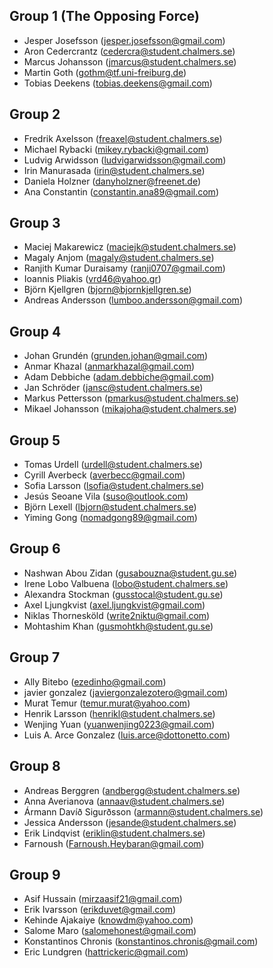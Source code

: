 ## Group 1 (The Opposing Force)
- Jesper Josefsson (<jesper.josefsson@gmail.com>)
- Aron Cedercrantz (<cedercra@student.chalmers.se>)
- Marcus Johansson (<jmarcus@student.chalmers.se>)
- Martin Goth (<gothm@tf.uni-freiburg.de>)
- Tobias Deekens (<tobias.deekens@gmail.com>)

## Group 2
- Fredrik Axelsson (<freaxel@student.chalmers.se>)
- Michael Rybacki (<mikey.rybacki@gmail.com>)
- Ludvig Arwidsson (<ludvigarwidsson@gmail.com>)
- Irin Manurasada (<irin@student.chalmers.se>)
- Daniela Holzner (<danyholzner@freenet.de>)
- Ana Constantin (<constantin.ana89@gmail.com>)

## Group 3
- Maciej Makarewicz (<maciejk@student.chalmers.se>)
- Magaly Anjom (<magaly@student.chalmers.se>)
- Ranjith Kumar Duraisamy (<ranji0707@gmail.com>)
- Ioannis Pliakis (<vrd46@yahoo.gr>)
- Björn Kjellgren (<bjorn@bjornkjellgren.se>)
- Andreas Andersson (<lumboo.andersson@gmail.com>)

## Group 4
- Johan Grundén (<grunden.johan@gmail.com>)
- Anmar Khazal (<anmarkhazal@gmail.com>)
- Adam Debbiche (<adam.debbiche@gmail.com>)
- Jan Schröder (<jansc@student.chalmers.se>)
- Markus Pettersson (<pmarkus@student.chalmers.se>)
- Mikael Johansson (<mikajoha@student.chalmers.se>)

## Group 5
- Tomas Urdell (<urdell@student.chalmers.se>)
- Cyrill Averbeck (<averbecc@gmail.com>)
- Sofia Larsson (<lsofia@student.chalmers.se>)
- Jesús Seoane Vila (<suso@outlook.com>)
- Björn Lexell (<lbjorn@student.chalmers.se>)
- Yiming Gong (<nomadgong89@gmail.com>)

## Group 6
- Nashwan Abou Zidan (<gusabouzna@student.gu.se>)
- Irene Lobo Valbuena (<lobo@student.chalmers.se>)
- Alexandra Stockman (<gusstocal@student.gu.se>)
- Axel Ljungkvist (<axel.ljungkvist@gmail.com>)
- Niklas Thornesköld (<write2niktu@gmail.com>)
- Mohtashim Khan (<gusmohtkh@student.gu.se>)


## Group 7
- Ally Bitebo (<ezedinho@gmail.com>)
- javier gonzalez (<javiergonzalezotero@gmail.com>)
- Murat Temur (<temur.murat@yahoo.com>)
- Henrik Larsson (<henrikl@student.chalmers.se>)
- Wenjing Yuan (<yuanwenjing0223@gmail.com>)
- Luis A. Arce Gonzalez (<luis.arce@dottonetto.com>)

## Group 8
- Andreas Berggren (<andbergg@student.chalmers.se>)
- Anna Averianova (<annaav@student.chalmers.se>)
- Ármann Davíð Sigurðsson (<armann@student.chalmers.se>)
- Jessica Andersson (<jesande@student.chalmers.se>)
- Erik Lindqvist (<eriklin@student.chalmers.se>)
- Farnoush (<Farnoush.Heybaran@gmail.com>)

## Group 9
- Asif Hussain (<mirzaasif21@gmail.com>)
- Erik Ivarsson (<erikduvet@gmail.com>)
- Kehinde Ajakaiye (<knowdm@yahoo.com>)
- Salome Maro (<salomehonest@gmail.com>)
- Konstantinos Chronis (<konstantinos.chronis@gmail.com>)
- Eric Lundgren (<hattrickeric@gmail.com>)
